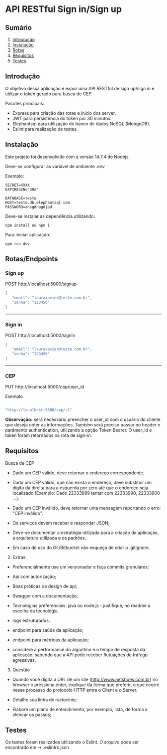 # API RESTful Sign in/Sign up

## Sumário
1. [Introdução](#Introdução)
2. [Instalação](#Instalação)
3. [Rotas](#Rotas)
4. [Requisitos](#Requisitos)
5. [Testes](#Testes)


## Introdução

O objetivo dessa aplicação é expor uma API RESTful de sign up/sign in e utilizar o token gerado para busca de CEP.


Pacotes principais:
- Express para criação das rotas e inicio dos server.
- JWT para persistência do token por 30 minutos.
- Elephantsql para utilização do banco de dados NoSQL (MongoDB).
- Eslint para realização de testes.

## Instalação

Este projeto foi desenvolvido com a versão 14.7.4 do Nodejs.

Deve-se configurar as variável de ambiente .env

Exemplo: 

```
SECRET=XXXX
EXPIRESIN='30m'

DATABASE=teste
HOST=teste.db.elephantsql.com
PASSWORD=ahsgdhagdjad
```

Deve-se instalar as dependência utilizando:
```
npm install ou npm i
```

Para iniciar aplicação: 
```
npm run dev
```

## Rotas/Endpoints

### Sign up
POST http://localhost:5000/signup

```java
{
   "email": "lauraxavier@teste.com.br",
   "senha": "123456"
}
```

-----

### Sign in
POST http://localhost:5000/signin

```java
{
   "email": "lauraxavier@teste.com.br",
   "senha": "123456"
}
```

-----

### CEP
PUT http://localhost:5000/cep/user_id

Exemplo
```java

"http://localhost:5000/cep/:1"

```

**Observação:** será necessário preencher o user_id com o usuário do cliente que deseja obter as informações.
Também será preciso passar no header o parâmento authentication, utilizando a opção Token Bearer.
O user_id e token foram retornados na rota de sign-in. 

## Requisitos
Busca de CEP

- Dado um CEP válido, deve retornar o endereço correspondente.

- Dado um CEP válido, que não exista o endereço, deve substituir um dígito da direita para a esquerda por zero até que o endereço seja localizado (Exemplo: Dado 22333999 tentar com 22333990, 22333900 …).

- Dado um CEP inválido, deve retornar uma mensagem reportando o erro: "CEP inválido".

- Os serviços devem receber e responder JSON;

- Deve-se documentar a estratégia utilizada para a criação da aplicação, a arquitetura utilizada e os padrões. 

- Em caso de uso do Git/Bitbucket não esqueça de criar o .gitignore.
    
2. Extras:
- Preferencialmente use um versionador e faça commits granulares;
- Api com autorização;
- Boas práticas de design de api;
- Swagger com a documentação;
- Tecnologias preferenciais: java ou node.js - justifique, no readme a escolha da tecnologia.

- logs estruturados;
- endpoint para saúde da aplicação;
- endpoint para métricas da aplicação;
- considere a performance do algoritmo e o tempo de resposta da aplicação, sabendo que a API  pode receber flutuações de tráfego agressivas.

3. Questão

- Quando você digita a URL de um site (http://www.netshoes.com.br) no browser e pressiona enter, explique da forma que preferir, o que ocorre nesse processo do protocolo HTTP entre o Client e o Server.

- Detalhe sua linha de raciocínio;
- Elabore um plano de entendimento, por exemplo, lista, de forma a elencar os passos;

## Testes
Os testes foram realizados utilizando o Eslint.
O arquivo pode ser encontrado em -> .eslintrc.json